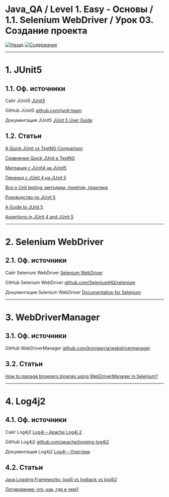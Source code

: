 # Java_QA / Level 1. Easy - Основы / 1.1. Selenium WebDriver / Урок 03. Создание проекта

[![Назад](https://img.shields.io/badge/-%D0%9D%D0%B0%D0%B7%D0%B0%D0%B4-brightgreen)](3.%20Задание.md)
[![Содержание](https://img.shields.io/badge/-%D0%A1%D0%BE%D0%B4%D0%B5%D1%80%D0%B6%D0%B0%D0%BD%D0%B8%D0%B5-purple)](README.md)

***

# 1. JUnit5

## 1.1. Оф. источники

Сайт JUnit5 [JUnit5](https://junit5/)

GitHub JUnit5 [github.com/junit-team](https://github.com/junit-team)

Документация JUnit5 [JUnit 5 User Guide](https://junit.org/junit5/docs/current/user-guide/)

## 1.2. Статьи

[A Quick JUnit vs TestNG Comparison](https://www.baeldung.com/junit-vs-testng)

[Сравнение Quick JUnit и TestNG](https://www.codeflow.site/ru/article/junit-vs-testng)

[Миграция с JUnit4 на JUnit5](https://topjava.ru/blog/migratsiya-s-junit4-na-junit5)

[Переход с JUnit 4 на JUnit 5](https://www.codeflow.site/ru/article/junit-5-migration)

[Все о Unit testing: методики, понятия, практика](https://javarush.ru/groups/posts/2500-vse-o-unit-testing-metodiki-ponjatija-praktika)

[Руководство по JUnit 5](https://www.codeflow.site/ru/article/junit-5)

[A Guide to JUnit 5](https://www.baeldung.com/junit-5)

[Assertions in JUnit 4 and JUnit 5 ](https://www.baeldung.com/junit-assertions)

***

# 2. Selenium WebDriver

## 2.1. Оф. источники

Сайт Selenium WebDriver [Selenium WebDriver](https://www.selenium.dev/)

GitHub Selenium WebDriver [github.com/SeleniumHQ/selenium](https://github.com/SeleniumHQ/selenium)

Документация Selenium WebDriver [Documentation for Selenium](https://www.selenium.dev/documentation/en/getting_started/quick/)

***

# 3. WebDriverManager

## 3.1. Оф. источники

GitHub WebDriverManager [github.com/bonigarcia/webdrivermanager](https://github.com/bonigarcia/webdrivermanager)

## 3.2. Статьи

[How to manage browsers binaries using WebDriverManager in Selenium?](https://www.toolsqa.com/selenium-webdriver/webdrivermanager/)

***

# 4. Log4j2

## 4.1. Оф. источники

Сайт Log4j2 [Log4j – Apache Log4j 2](https://logging.apache.org/log4j/2.x/index.html)

GitHub Log4j2 [github.com/apache/logging-log4j2](https://github.com/apache/logging-log4j2)

Документация Log4j2 [Log4j – Overview](https://logging.apache.org/log4j/2.x/manual/index.html)

## 4.2. Статьи

[Java Logging Frameworks: log4j vs logback vs log4j2 ](https://stackify.com/compare-java-logging-frameworks/)

[Логирование: что, как, где и чем?](https://javarush.ru/groups/posts/2388-logirovanie-chto-kak-gde-i-chem)